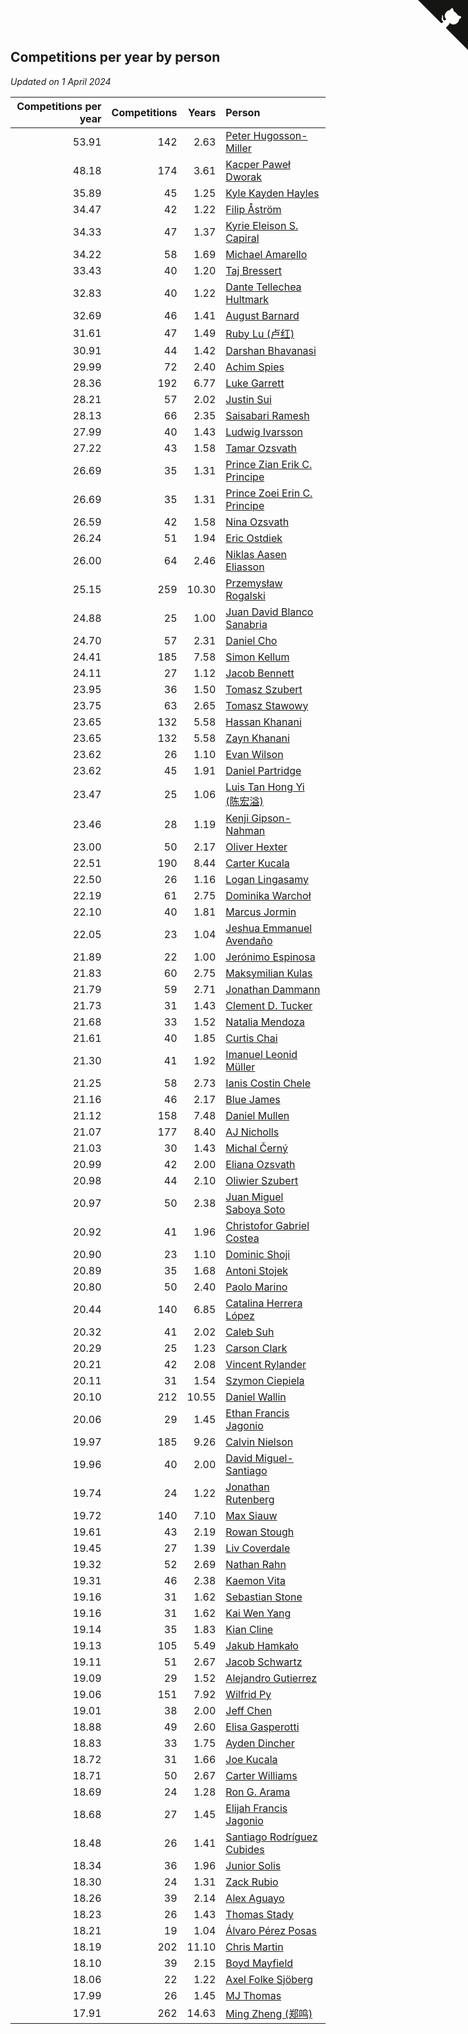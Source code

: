 ## Competitions per year by person

*Updated on  1 April 2024*

| Competitions per year | Competitions | Years | Person |
| ---: | ---: | ---: | :--- |
| 53.91 | 142 | 2.63 | [Peter Hugosson-Miller](https://www.worldcubeassociation.org/persons/2021HUGO01) |
| 48.18 | 174 | 3.61 | [Kacper Paweł Dworak](https://www.worldcubeassociation.org/persons/2020DWOR01) |
| 35.89 | 45 | 1.25 | [Kyle Kayden Hayles](https://www.worldcubeassociation.org/persons/2022HAYL02) |
| 34.47 | 42 | 1.22 | [Filip Åström](https://www.worldcubeassociation.org/persons/2023ASTR01) |
| 34.33 | 47 | 1.37 | [Kyrie Eleison S. Capiral](https://www.worldcubeassociation.org/persons/2022CAPI02) |
| 34.22 | 58 | 1.69 | [Michael Amarello](https://www.worldcubeassociation.org/persons/2022AMAR09) |
| 33.43 | 40 | 1.20 | [Taj Bressert](https://www.worldcubeassociation.org/persons/2023BRES01) |
| 32.83 | 40 | 1.22 | [Dante Tellechea Hultmark](https://www.worldcubeassociation.org/persons/2023HULT01) |
| 32.69 | 46 | 1.41 | [August Barnard](https://www.worldcubeassociation.org/persons/2022BARN21) |
| 31.61 | 47 | 1.49 | [Ruby Lu (卢红)](https://www.worldcubeassociation.org/persons/2022LURU01) |
| 30.91 | 44 | 1.42 | [Darshan Bhavanasi](https://www.worldcubeassociation.org/persons/2022BHAV01) |
| 29.99 | 72 | 2.40 | [Achim Spies](https://www.worldcubeassociation.org/persons/2021SPIE01) |
| 28.36 | 192 | 6.77 | [Luke Garrett](https://www.worldcubeassociation.org/persons/2017GARR05) |
| 28.21 | 57 | 2.02 | [Justin Sui](https://www.worldcubeassociation.org/persons/2022SUIJ01) |
| 28.13 | 66 | 2.35 | [Saisabari Ramesh](https://www.worldcubeassociation.org/persons/2021RAME01) |
| 27.99 | 40 | 1.43 | [Ludwig Ivarsson](https://www.worldcubeassociation.org/persons/2022IVAR01) |
| 27.22 | 43 | 1.58 | [Tamar Ozsvath](https://www.worldcubeassociation.org/persons/2022OZSV04) |
| 26.69 | 35 | 1.31 | [Prince Zian Erik C. Principe](https://www.worldcubeassociation.org/persons/2022PRIN08) |
| 26.69 | 35 | 1.31 | [Prince Zoei Erin C. Principe](https://www.worldcubeassociation.org/persons/2022PRIN09) |
| 26.59 | 42 | 1.58 | [Nina Ozsvath](https://www.worldcubeassociation.org/persons/2022OZSV03) |
| 26.24 | 51 | 1.94 | [Eric Ostdiek](https://www.worldcubeassociation.org/persons/2022OSTD01) |
| 26.00 | 64 | 2.46 | [Niklas Aasen Eliasson](https://www.worldcubeassociation.org/persons/2021ELIA01) |
| 25.15 | 259 | 10.30 | [Przemysław Rogalski](https://www.worldcubeassociation.org/persons/2013ROGA02) |
| 24.88 | 25 | 1.00 | [Juan David Blanco Sanabria](https://www.worldcubeassociation.org/persons/2023SANA04) |
| 24.70 | 57 | 2.31 | [Daniel Cho](https://www.worldcubeassociation.org/persons/2021CHOD01) |
| 24.41 | 185 | 7.58 | [Simon Kellum](https://www.worldcubeassociation.org/persons/2016KELL12) |
| 24.11 | 27 | 1.12 | [Jacob Bennett](https://www.worldcubeassociation.org/persons/2023BENN04) |
| 23.95 | 36 | 1.50 | [Tomasz Szubert](https://www.worldcubeassociation.org/persons/2022SZUB02) |
| 23.75 | 63 | 2.65 | [Tomasz Stawowy](https://www.worldcubeassociation.org/persons/2021STAW01) |
| 23.65 | 132 | 5.58 | [Hassan Khanani](https://www.worldcubeassociation.org/persons/2018KHAN26) |
| 23.65 | 132 | 5.58 | [Zayn Khanani](https://www.worldcubeassociation.org/persons/2018KHAN28) |
| 23.62 | 26 | 1.10 | [Evan Wilson](https://www.worldcubeassociation.org/persons/2023WILS11) |
| 23.62 | 45 | 1.91 | [Daniel Partridge](https://www.worldcubeassociation.org/persons/2022PART02) |
| 23.47 | 25 | 1.06 | [Luis Tan Hong Yi (陈宏溢)](https://www.worldcubeassociation.org/persons/2023YILU01) |
| 23.46 | 28 | 1.19 | [Kenji Gipson-Nahman](https://www.worldcubeassociation.org/persons/2023GIPS01) |
| 23.00 | 50 | 2.17 | [Oliver Hexter](https://www.worldcubeassociation.org/persons/2022HEXT01) |
| 22.51 | 190 | 8.44 | [Carter Kucala](https://www.worldcubeassociation.org/persons/2015KUCA01) |
| 22.50 | 26 | 1.16 | [Logan Lingasamy](https://www.worldcubeassociation.org/persons/2023LING02) |
| 22.19 | 61 | 2.75 | [Dominika Warchoł](https://www.worldcubeassociation.org/persons/2021WARC01) |
| 22.10 | 40 | 1.81 | [Marcus Jormin](https://www.worldcubeassociation.org/persons/2022JORM01) |
| 22.05 | 23 | 1.04 | [Jeshua Emmanuel Avendaño](https://www.worldcubeassociation.org/persons/2023AVEN01) |
| 21.89 | 22 | 1.00 | [Jerónimo Espinosa](https://www.worldcubeassociation.org/persons/2023ESPI07) |
| 21.83 | 60 | 2.75 | [Maksymilian Kulas](https://www.worldcubeassociation.org/persons/2021KULA02) |
| 21.79 | 59 | 2.71 | [Jonathan Dammann](https://www.worldcubeassociation.org/persons/2021DAMM01) |
| 21.73 | 31 | 1.43 | [Clement D. Tucker](https://www.worldcubeassociation.org/persons/2022TUCK09) |
| 21.68 | 33 | 1.52 | [Natalia Mendoza](https://www.worldcubeassociation.org/persons/2022MEND24) |
| 21.61 | 40 | 1.85 | [Curtis Chai](https://www.worldcubeassociation.org/persons/2022CHAI02) |
| 21.30 | 41 | 1.92 | [Imanuel Leonid Müller](https://www.worldcubeassociation.org/persons/2022MULL02) |
| 21.25 | 58 | 2.73 | [Ianis Costin Chele](https://www.worldcubeassociation.org/persons/2021CHEL01) |
| 21.16 | 46 | 2.17 | [Blue James](https://www.worldcubeassociation.org/persons/2022JAME01) |
| 21.12 | 158 | 7.48 | [Daniel Mullen](https://www.worldcubeassociation.org/persons/2016MULL04) |
| 21.07 | 177 | 8.40 | [AJ Nicholls](https://www.worldcubeassociation.org/persons/2015NICH04) |
| 21.03 | 30 | 1.43 | [Michal Černý](https://www.worldcubeassociation.org/persons/2022CERN03) |
| 20.99 | 42 | 2.00 | [Eliana Ozsvath](https://www.worldcubeassociation.org/persons/2022OZSV01) |
| 20.98 | 44 | 2.10 | [Oliwier Szubert](https://www.worldcubeassociation.org/persons/2022SZUB01) |
| 20.97 | 50 | 2.38 | [Juan Miguel Saboya Soto](https://www.worldcubeassociation.org/persons/2021SOTO01) |
| 20.92 | 41 | 1.96 | [Christofor Gabriel Costea](https://www.worldcubeassociation.org/persons/2022COST03) |
| 20.90 | 23 | 1.10 | [Dominic Shoji](https://www.worldcubeassociation.org/persons/2023SHOJ01) |
| 20.89 | 35 | 1.68 | [Antoni Stojek](https://www.worldcubeassociation.org/persons/2022STOJ03) |
| 20.80 | 50 | 2.40 | [Paolo Marino](https://www.worldcubeassociation.org/persons/2021MARI04) |
| 20.44 | 140 | 6.85 | [Catalina Herrera López](https://www.worldcubeassociation.org/persons/2017LOPE31) |
| 20.32 | 41 | 2.02 | [Caleb Suh](https://www.worldcubeassociation.org/persons/2022SUHC01) |
| 20.29 | 25 | 1.23 | [Carson Clark](https://www.worldcubeassociation.org/persons/2023CLAR02) |
| 20.21 | 42 | 2.08 | [Vincent Rylander](https://www.worldcubeassociation.org/persons/2022RYLA01) |
| 20.11 | 31 | 1.54 | [Szymon Ciepiela](https://www.worldcubeassociation.org/persons/2022CIEP01) |
| 20.10 | 212 | 10.55 | [Daniel Wallin](https://www.worldcubeassociation.org/persons/2013WALL03) |
| 20.06 | 29 | 1.45 | [Ethan Francis Jagonio](https://www.worldcubeassociation.org/persons/2022JAGO03) |
| 19.97 | 185 | 9.26 | [Calvin Nielson](https://www.worldcubeassociation.org/persons/2014NIEL03) |
| 19.96 | 40 | 2.00 | [David Miguel-Santiago](https://www.worldcubeassociation.org/persons/2022MIGU02) |
| 19.74 | 24 | 1.22 | [Jonathan Rutenberg](https://www.worldcubeassociation.org/persons/2023RUTE01) |
| 19.72 | 140 | 7.10 | [Max Siauw](https://www.worldcubeassociation.org/persons/2017SIAU02) |
| 19.61 | 43 | 2.19 | [Rowan Stough](https://www.worldcubeassociation.org/persons/2022STOU01) |
| 19.45 | 27 | 1.39 | [Liv Coverdale](https://www.worldcubeassociation.org/persons/2022COVE02) |
| 19.32 | 52 | 2.69 | [Nathan Rahn](https://www.worldcubeassociation.org/persons/2021RAHN01) |
| 19.31 | 46 | 2.38 | [Kaemon Vita](https://www.worldcubeassociation.org/persons/2021VITA01) |
| 19.16 | 31 | 1.62 | [Sebastian Stone](https://www.worldcubeassociation.org/persons/2022STON09) |
| 19.16 | 31 | 1.62 | [Kai Wen Yang](https://www.worldcubeassociation.org/persons/2022YANG19) |
| 19.14 | 35 | 1.83 | [Kian Cline](https://www.worldcubeassociation.org/persons/2022CLIN01) |
| 19.13 | 105 | 5.49 | [Jakub Hamkało](https://www.worldcubeassociation.org/persons/2018HAMK01) |
| 19.11 | 51 | 2.67 | [Jacob Schwartz](https://www.worldcubeassociation.org/persons/2021SCHW01) |
| 19.09 | 29 | 1.52 | [Alejandro Gutierrez](https://www.worldcubeassociation.org/persons/2022GUTI09) |
| 19.06 | 151 | 7.92 | [Wilfrid Py](https://www.worldcubeassociation.org/persons/2016PYWI01) |
| 19.01 | 38 | 2.00 | [Jeff Chen](https://www.worldcubeassociation.org/persons/2022CHEN19) |
| 18.88 | 49 | 2.60 | [Elisa Gasperotti](https://www.worldcubeassociation.org/persons/2021GASP01) |
| 18.83 | 33 | 1.75 | [Ayden Dincher](https://www.worldcubeassociation.org/persons/2022DINC01) |
| 18.72 | 31 | 1.66 | [Joe Kucala](https://www.worldcubeassociation.org/persons/2022KUCA01) |
| 18.71 | 50 | 2.67 | [Carter Williams](https://www.worldcubeassociation.org/persons/2021WILL06) |
| 18.69 | 24 | 1.28 | [Ron G. Arama](https://www.worldcubeassociation.org/persons/2022ARAM01) |
| 18.68 | 27 | 1.45 | [Elijah Francis Jagonio](https://www.worldcubeassociation.org/persons/2022JAGO02) |
| 18.48 | 26 | 1.41 | [Santiago Rodríguez Cubides](https://www.worldcubeassociation.org/persons/2022CUBI01) |
| 18.34 | 36 | 1.96 | [Junior Solis](https://www.worldcubeassociation.org/persons/2022SOLI03) |
| 18.30 | 24 | 1.31 | [Zack Rubio](https://www.worldcubeassociation.org/persons/2022RUBI10) |
| 18.26 | 39 | 2.14 | [Alex Aguayo](https://www.worldcubeassociation.org/persons/2022AGUA01) |
| 18.23 | 26 | 1.43 | [Thomas Stady](https://www.worldcubeassociation.org/persons/2022STAD01) |
| 18.21 | 19 | 1.04 | [Álvaro Pérez Posas](https://www.worldcubeassociation.org/persons/2023POSA01) |
| 18.19 | 202 | 11.10 | [Chris Martin](https://www.worldcubeassociation.org/persons/2013MART03) |
| 18.10 | 39 | 2.15 | [Boyd Mayfield](https://www.worldcubeassociation.org/persons/2022MAYF01) |
| 18.06 | 22 | 1.22 | [Axel Folke Sjöberg](https://www.worldcubeassociation.org/persons/2023SJOB01) |
| 17.99 | 26 | 1.45 | [MJ Thomas](https://www.worldcubeassociation.org/persons/2022THOM38) |
| 17.91 | 262 | 14.63 | [Ming Zheng (郑鸣)](https://www.worldcubeassociation.org/persons/2009ZHEN11) |


<a href="https://github.com/jonatanklosko/wca_statistics" class="github-corner" aria-label="View source on Github"><svg width="80" height="80" viewBox="0 0 250 250" style="fill:#151513; color:#fff; position: absolute; top: 0; border: 0; right: 0;" aria-hidden="true"><path d="M0,0 L115,115 L130,115 L142,142 L250,250 L250,0 Z"></path><path d="M128.3,109.0 C113.8,99.7 119.0,89.6 119.0,89.6 C122.0,82.7 120.5,78.6 120.5,78.6 C119.2,72.0 123.4,76.3 123.4,76.3 C127.3,80.9 125.5,87.3 125.5,87.3 C122.9,97.6 130.6,101.9 134.4,103.2" fill="currentColor" style="transform-origin: 130px 106px;" class="octo-arm"></path><path d="M115.0,115.0 C114.9,115.1 118.7,116.5 119.8,115.4 L133.7,101.6 C136.9,99.2 139.9,98.4 142.2,98.6 C133.8,88.0 127.5,74.4 143.8,58.0 C148.5,53.4 154.0,51.2 159.7,51.0 C160.3,49.4 163.2,43.6 171.4,40.1 C171.4,40.1 176.1,42.5 178.8,56.2 C183.1,58.6 187.2,61.8 190.9,65.4 C194.5,69.0 197.7,73.2 200.1,77.6 C213.8,80.2 216.3,84.9 216.3,84.9 C212.7,93.1 206.9,96.0 205.4,96.6 C205.1,102.4 203.0,107.8 198.3,112.5 C181.9,128.9 168.3,122.5 157.7,114.1 C157.9,116.9 156.7,120.9 152.7,124.9 L141.0,136.5 C139.8,137.7 141.6,141.9 141.8,141.8 Z" fill="currentColor" class="octo-body"></path></svg></a><style>.github-corner:hover .octo-arm{animation:octocat-wave 560ms ease-in-out}@keyframes octocat-wave{0%,100%{transform:rotate(0)}20%,60%{transform:rotate(-25deg)}40%,80%{transform:rotate(10deg)}}@media (max-width:500px){.github-corner:hover .octo-arm{animation:none}.github-corner .octo-arm{animation:octocat-wave 560ms ease-in-out}}</style>
